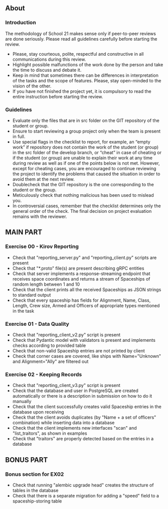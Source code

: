 ## About
### Introduction
The methodology of School 21 makes sense only if peer-to-peer reviews are done seriously. Please read all guidelines carefully before starting the review.
- Please, stay courteous, polite, respectful and constructive in all communications during this review.
- Highlight possible malfunctions of the work done by the person and take the time to discuss and debate it.
- Keep in mind that sometimes there can be differences in interpretation of the tasks and the scope of features. Please, stay open-minded to the vision of the other.
- If you have not finished the project yet, it is compulsory to read the entire instruction before starting the review.

### Guidelines
- Evaluate only the files that are in src folder on the GIT repository of the student or group.
- Ensure to start reviewing a group project only when the team is present in full.
- Use special flags in the checklist to report, for example, an “empty work” if repository does not contain the work of the student (or group) in the src folder of the develop branch, or “cheat” in case of cheating or if the student (or group) are unable to explain their work at any time during review as well as if one of the points below is not met. However, except for cheating cases, you are encouraged to continue reviewing the project to identify the problems that caused the situation in order to avoid them at the next review.
- Doublecheck that the GIT repository is the one corresponding to the student or the group.
- Meticulously check that nothing malicious has been used to mislead you.
- In controversial cases, remember that the checklist determines only the general order of the check. The final decision on project evaluation remains with the reviewer.

## MAIN PART
### Exercise 00 - Kirov Reporting
- Check that "reporting_server.py" and "reporting_client.py" scripts are present
- Check that "*.proto" file(s) are present describing gRPC entities
- Check that server implements a response-streaming endpoint that receives space coordinates and returns a stream of Spaceships of random length between 1 and 10
- Check that the client prints all the received Spaceships as JSON strings to standard output
- Check that every spaceship has fields for Alignment, Name, Class, Length, Crew size, Armed and Officers of appropriate types mentioned in the task

### Exercise 01 - Data Quality
- Check that "reporting_client_v2.py" script is present
- Check that Pydantic model with validators is present and implements checks according to provided table
- Check that non-valid Spaceship entries are not printed by client
- Check that corner cases are covered, like ships with Name="Unknown" and Alignment="Ally" are filtered out

### Exercise 02 - Keeping Records
- Check that "reporting_client_v3.py" script is present
- Check that the database and user in PostgreSQL are created automatically or there is a description in submission on how to do it manually
- Check that the client successfully creates valid Spaceship entries in the database upon receiving
- Check that the client avoids duplicates (by "Name + a set of officers" combination) while inserting data into a database
- Check that the client implements new interfaces "scan" and "list_traitors", as shown in examples
- Check that "traitors" are properly detected based on the entries in a database

## BONUS PART
### Bonus section for EX02
- Check that running "alembic upgrade head" creates the structure of tables in the database
- Check that there is a separate migration for adding a "speed" field to a spaceship-storing table
